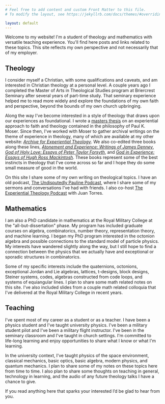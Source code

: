 ```yaml
---
# Feel free to add content and custom Front Matter to this file.
# To modify the layout, see https://jekyllrb.com/docs/themes/#overriding-theme-defaults

layout: default
---
```


Welcome to my website! I'm a student of theology and mathematics with versatile teaching experience. You'll find here posts and links related to these topics. This site reflects my own perspective and not necessarily that of my employer.  

## Theology 

I consider myself a Christian, with some qualifications and caveats, and am interested in Christian theology at a personal level. A couple years ago I completed the Master of Arts in Theological Studies program at Briercrest Seminary after several years of part-time study. That seminary experience helped me to read more widely and explore the foundations of my own faith and perspective, beyond the bounds of my own church upbringing.

Along the way I've become interested in a style of theology that draws upon our experiences as foundational. 
I wrote a [masters thesis](https://archive.org/embed/cognitive_idolatry_and_the_trinity) on an experiential approach to faith and theology contained in the philosophy of Paul K. Moser. 
Since then, I've worked with Moser to gather archival writings on the theme of experience in theology, many of which are available at my other website: [*Archive for Experiential Theology*](https://experientialtheology.hcommons.org/). 
We also co-edited three books along these lines, [*Atonement and Experience: Writings of James Denney*](https://wipfandstock.com/9781666731354/atonement-and-experience/), [*God of Holy Love: Essays of Peter Taylor Forsyth*](https://wipfandstock.com/god-of-holy-love.html), and [*God in Experience: Essays of Hugh Ross Mackintosh*](https://wipfandstock.com/god-in-experience.html). 
These books represent some of the best instincts in theology that I've come across so far and I hope they do some small measure of good in the world. 


On this site I share some of my own writing on theological topics. I have an old podcast, [The Undisputedly Pauline Podcast](https://anchor.fm/ben-nasmith), where I share some of my sermons and conversations I've had with friends. I also co-host [The Experiential Theology Podcast](https://anchor.fm/experientialtheology) with Juan Torres.  

## Mathematics

I am also a PhD candidate in mathematics at the Royal Military College at the "all-but-dissertation" phase. My program has included graduate courses on algebra, combinatorics, number theory, representation theory, and machine learning. I began my PhD program interested in the octonion algebra and possible connections to the standard model of particle physics. My interests have wandered slightly along the way, but I still hope to find a connection between the physics that we actually have and exceptional or sporadic structures in combinatorics. 

Some of my specific interests include the quaternions, octonions, exceptional Jordan and Lie algebras, lattices, t-designs, block designs, Steiner systems, codes, algebras constructed from code loops, and systems of equiangular lines. I plan to share some math related notes on this site. I've also included slides from a couple math related colloquia that I've delivered at the Royal Military College in recent years. 

## Teaching

I've spent most of my career as a student or as a teacher. I have been a physics student and I've taught university physics. I've been a military student pilot and I've been a military flight instructor. I've been in the seminary classroom and I've taught in church settings. I'm committed to life-long learning and enjoy opportunities to share what I know or what I'm learning. 

In the university context, I've taught physics of the space environment, classical mechanics, basic optics, basic algebra, modern physics, and quantum mechanics. I plan to share some of my notes on these topics here from time to time. I also plan to share some thoughts on teaching in general, technology in learning, and the audio of any future theology talks I have a chance to give.  

If you read anything here that sparks your interested I’d be glad to hear from you.


